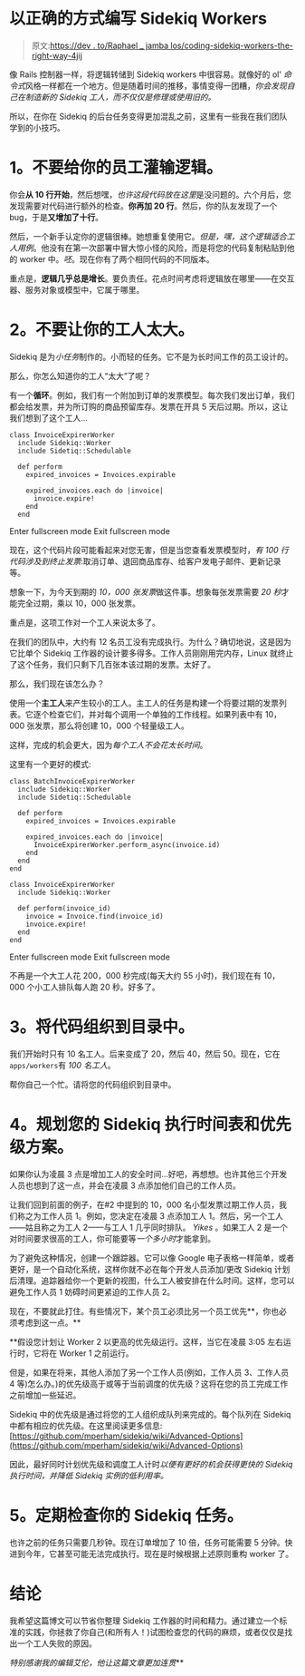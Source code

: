 # 以正确的方式编写 Sidekiq Workers

> 原文:[https://dev . to/Raphael _ jamba los/coding-sidekiq-workers-the-right-way-4jij](https://dev.to/raphael_jambalos/coding-sidekiq-workers-the-right-way-4jij)

像 Rails 控制器一样，将逻辑转储到 Sidekiq workers 中很容易。就像好的 ol' *命令式*风格一样都在一个地方。但是随着时间的推移，事情变得一团糟，*你会发现自己在制造新的 Sidekiq 工人，而不仅仅是修理或使用旧的。*

所以，在你在 Sidekiq 的后台任务变得更加混乱之前，这里有一些我在我们团队学到的小技巧。

# 1。不要给你的员工灌输逻辑。

你会**从 10 行开始**，然后想嘿，*也许这段代码放在这里*是没问题的。六个月后，您发现需要对代码进行额外的检查。**你再加 20 行**。然后，你的队友发现了一个 bug，于是**又增加了十行**。

然后，一个新手认定你的逻辑很棒。她想重复使用它。*但是，嘿，这个逻辑适合工人用例*。他没有在第一次部署中冒大惊小怪的风险，而是将您的代码复制粘贴到他的 worker 中。*呸*。现在你有了两个相同代码的不同版本。

重点是，**逻辑几乎总是增长**。要负责任。花点时间考虑将逻辑放在哪里——在交互器、服务对象或模型中，它属于哪里。

# 2。不要让你的工人太大。

Sidekiq 是为*小任务*制作的。小而轻的任务。它不是为长时间工作的员工设计的。

那么，你怎么知道你的工人“太大”了呢？

有一个**循环**。例如，我们有一个附加到订单的发票模型。每次我们发出订单，我们都会给发票，并为所订购的商品预留库存。发票在开具 5 天后过期。所以，这让我们想到了这个工人...

```
class InvoiceExpirerWorker
  include Sidekiq::Worker
  include Sidetiq::Schedulable

  def perform
    expired_invoices = Invoices.expirable

    expired_invoices.each do |invoice|
      invoice.expire!
    end
  end 
```

Enter fullscreen mode Exit fullscreen mode

现在，这个代码片段可能看起来对您无害，但是当您查看发票模型时，*有 100 行代码涉及到终止发票*:取消订单、退回商品库存、给客户发电子邮件、更新记录等。

想象一下，为今天到期的 *10，000 张发票*做这件事。想象每张发票需要 *20 秒*才能完全过期，乘以 10，000 张发票。

重点是，这项工作对一个工人来说太多了。

在我们的团队中，大约有 12 名员工没有完成执行。为什么？确切地说，这是因为它比单个 Sidekiq 工作器的设计要多得多。工作人员刚刚用完内存，Linux 就终止了这个任务，我们只剩下几百张本该过期的发票。太好了。

那么，我们现在该怎么办？

使用一个**主工人**来产生较小的工人。主工人的任务是构建一个将要过期的发票列表。它逐个检查它们，并对每个调用一个单独的工作线程。如果列表中有 10，000 张发票，那么将创建 10，000 个轻量级工人。

这样，完成的机会更大，因为*每个工人不会花太长时间*。

这里有一个更好的模式:

```
class BatchInvoiceExpirerWorker
  include Sidekiq::Worker
  include Sidetiq::Schedulable

  def perform
    expired_invoices = Invoices.expirable

    expired_invoices.each do |invoice|
      InvoiceExpirerWorker.perform_async(invoice.id)
    end
  end
end

class InvoiceExpirerWorker
  include Sidekiq::Worker

  def perform(invoice_id)
    invoice = Invoice.find(invoice_id)
    invoice.expire!
  end
end 
```

Enter fullscreen mode Exit fullscreen mode

不再是一个大工人花 200，000 秒完成(每天大约 55 小时)，我们现在有 10，000 个小工人排队每人跑 20 秒。好多了。

# 3。将代码组织到目录中。

我们开始时只有 10 名工人。后来变成了 20，然后 40，然后 50。现在，它在`apps/workers`有 *100 名工人*。

帮你自己一个忙。请将您的代码组织到目录中。

# 4。规划您的 Sidekiq 执行时间表和优先级方案。

如果你认为凌晨 3 点是增加工人的安全时间…好吧，再想想。也许其他三个开发人员也想到了这一点，并会在凌晨 3 点添加他们自己的工作人员。

让我们回到前面的例子，在#2 中提到的 10，000 名小型发票过期工作人员，我们称之为工作人员 1。例如，您决定在凌晨 3 点添加工人 1。然后，另一个工人——姑且称之为工人 2——与工人 1 几乎同时排队。 *Yikes* 。如果工人 2 是一个对时间要求很高的工人，你可能要等*一个多小时*才能拿到。

为了避免这种情况，创建一个跟踪器。它可以像 Google 电子表格一样简单，或者更好，是一个自动化系统，这样你就不必在每个开发人员添加/更改 Sidekiq 计划后清理。追踪器给你一个更新的视图，什么工人被安排在什么时间。这样，您可以避免工作人员 1 妨碍时间更紧迫的工作人员 2。

现在，不要就此打住。有些情况下，某个员工必须比另一个员工优先**，你也必须考虑到这一点。**

 **假设您计划让 Worker 2 以更高的优先级运行。这样，当它在凌晨 3:05 左右运行时，它将在 Worker 1 之前运行。

但是，如果在将来，其他人添加了另一个工作人员(例如，工作人员 3、工作人员 4 等)怎么办。)的优先级高于或等于当前调度的优先级？这将在您的员工完成工作之前增加一些延迟。

Sidekiq 中的优先级是通过将您的工人组织成队列来完成的。每个队列在 Sidekiq 中都有相应的优先级。在这里阅读更多信息:[https://github.com/mperham/sidekiq/wiki/Advanced-Options](https://github.com/mperham/sidekiq/wiki/Advanced-Options)

因此，最好同时计划优先级和调度工人计时*以便有更好的机会获得更快的 Sidekiq 执行时间，并降低 Sidekiq 实例的低利用率。*

# 5。定期检查你的 Sidekiq 任务。

也许之前的任务只需要几秒钟。现在订单增加了 10 倍，任务可能需要 5 分钟。快进到今年，它甚至可能无法完成执行。现在是时候根据上述原则重构 worker 了。

# 结论

我希望这篇博文可以节省你整理 Sidekiq 工作器的时间和精力。通过建立一个标准的实践，你拯救了你自己(和所有人！)试图检查您的代码的麻烦，或者仅仅是找出一个工人失败的原因。

*特别感谢我的编辑艾伦，他让这篇文章更加连贯***